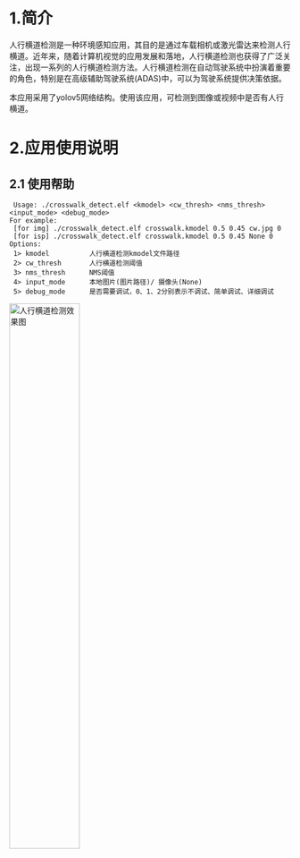 # 1.简介

人行横道检测是一种环境感知应用，其目的是通过车载相机或激光雷达来检测人行横道。近年来，随着计算机视觉的应用发展和落地，人行横道检测也获得了广泛关注，出现一系列的人行横道检测方法。人行横道检测在自动驾驶系统中扮演着重要的角色，特别是在高级辅助驾驶系统(ADAS)中，可以为驾驶系统提供决策依据。

本应用采用了yolov5网络结构。使用该应用，可检测到图像或视频中是否有人行横道。

# 2.应用使用说明

## 2.1 使用帮助

```
 Usage: ./crosswalk_detect.elf <kmodel> <cw_thresh> <nms_thresh> <input_mode> <debug_mode>
For example:
 [for img] ./crosswalk_detect.elf crosswalk.kmodel 0.5 0.45 cw.jpg 0
 [for isp] ./crosswalk_detect.elf crosswalk.kmodel 0.5 0.45 None 0
Options:
 1> kmodel          人行横道检测kmodel文件路径
 2> cw_thresh       人行横道检测阈值
 3> nms_thresh      NMS阈值
 4> input_mode      本地图片(图片路径)/ 摄像头(None)
 5> debug_mode      是否需要调试，0、1、2分别表示不调试、简单调试、详细调试
```

<img src="https://kendryte-download.canaan-creative.com/k230/downloads/doc_images/ai_demo/crosswalk_detect/crosswalk_detect.gif" alt="人行横道检测效果图" width="50%" height="50%" />